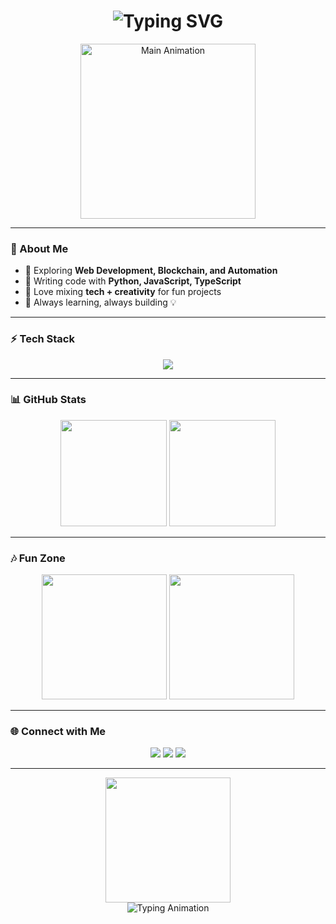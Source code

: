 <h1 align="center">
  <img src="https://readme-typing-svg.herokuapp.com?font=Fira+Code&size=28&duration=3000&pause=500&color=00F5D4&center=true&vCenter=true&width=450&lines=Aloha+👋🏻;I'm+Endcore+🧑🏻‍💻;Welcome+to+my+Profile!" alt="Typing SVG" />
</h1>

<div align="center">
  <img height="280" src="https://media.giphy.com/media/MeJgB3yMMwIaHmKD4z/giphy.gif" alt="Main Animation" />
</div>

---

### 🌈 About Me
- 🚀 Exploring **Web Development, Blockchain, and Automation**
- 🐍 Writing code with **Python, JavaScript, TypeScript**
- 🎨 Love mixing **tech + creativity** for fun projects
- 🌱 Always learning, always building 💡

---

### ⚡ Tech Stack
<div align="center">
  <img src="https://skillicons.dev/icons?i=js,ts,react,html,css,python,nodejs,git,github,vscode" />
</div>

---

### 📊 GitHub Stats
<div align="center">
  <img src="https://github-readme-stats.vercel.app/api?username=EndijuaN33&show_icons=true&theme=radical&count_private=true" height="170"/>
  <img src="https://github-readme-stats.vercel.app/api/top-langs/?username=EndijuaN33&layout=compact&theme=radical" height="170"/>
</div>

---

### 🎶 Fun Zone
<div align="center">
  <img src="https://media.giphy.com/media/L1R1tvI9svkIWwpVYr/giphy.gif" height="200" />
  <img src="https://media.giphy.com/media/qgQUggAC3Pfv687qPC/giphy.gif" height="200" />
</div>

---

### 🌐 Connect with Me
<div align="center">
  <a href="https://t.me/e0303"><img src="https://img.shields.io/badge/Telegram-0088cc?style=for-the-badge&logo=telegram&logoColor=white" /></a>
  <a href="https://linkedin.com/in/endcore"><img src="https://img.shields.io/badge/LinkedIn-0077B5?style=for-the-badge&logo=linkedin&logoColor=white" /></a>
  <a href="mailto:endcore.eth@gmail.com"><img src="https://img.shields.io/badge/Gmail-D14836?style=for-the-badge&logo=gmail&logoColor=white" /></a>
</div>

---

<div align="center">
  <img src="https://media.giphy.com/media/xT9IgzoKnwFNmISR8I/giphy.gif" height="200"/>
  <br/>
  <img src="https://readme-typing-svg.herokuapp.com?font=Fira+Code&size=20&duration=4000&pause=1000&color=F72585&center=true&vCenter=true&width=435&lines=Thanks+for+visiting!;Let's+build+something+awesome+together!;🚀+Keep+coding,+keep+growing!" alt="Typing Animation" />
</div>
